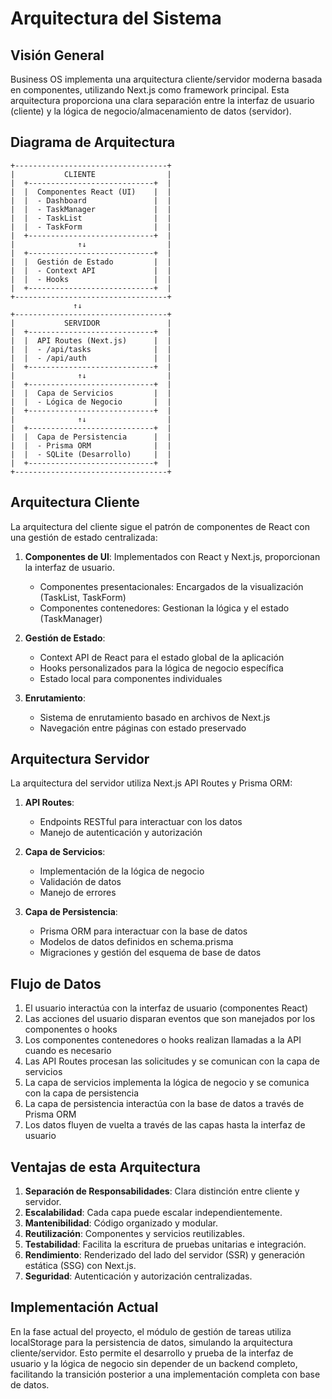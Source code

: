 # Arquitectura del Sistema

## Visión General

Business OS implementa una arquitectura cliente/servidor moderna basada en componentes, utilizando Next.js como framework principal. Esta arquitectura proporciona una clara separación entre la interfaz de usuario (cliente) y la lógica de negocio/almacenamiento de datos (servidor).

## Diagrama de Arquitectura

```
+----------------------------------+
|           CLIENTE                |
|  +----------------------------+  |
|  |  Componentes React (UI)    |  |
|  |  - Dashboard               |  |
|  |  - TaskManager             |  |
|  |  - TaskList                |  |
|  |  - TaskForm                |  |
|  +----------------------------+  |
|              ↑↓                  |
|  +----------------------------+  |
|  |  Gestión de Estado         |  |
|  |  - Context API             |  |
|  |  - Hooks                   |  |
|  +----------------------------+  |
+----------------------------------+
              ↑↓
+----------------------------------+
|           SERVIDOR               |
|  +----------------------------+  |
|  |  API Routes (Next.js)      |  |
|  |  - /api/tasks              |  |
|  |  - /api/auth               |  |
|  +----------------------------+  |
|              ↑↓                  |
|  +----------------------------+  |
|  |  Capa de Servicios         |  |
|  |  - Lógica de Negocio       |  |
|  +----------------------------+  |
|              ↑↓                  |
|  +----------------------------+  |
|  |  Capa de Persistencia      |  |
|  |  - Prisma ORM              |  |
|  |  - SQLite (Desarrollo)     |  |
|  +----------------------------+  |
+----------------------------------+
```

## Arquitectura Cliente

La arquitectura del cliente sigue el patrón de componentes de React con una gestión de estado centralizada:

1. **Componentes de UI**: Implementados con React y Next.js, proporcionan la interfaz de usuario.
   - Componentes presentacionales: Encargados de la visualización (TaskList, TaskForm)
   - Componentes contenedores: Gestionan la lógica y el estado (TaskManager)

2. **Gestión de Estado**: 
   - Context API de React para el estado global de la aplicación
   - Hooks personalizados para la lógica de negocio específica
   - Estado local para componentes individuales

3. **Enrutamiento**: 
   - Sistema de enrutamiento basado en archivos de Next.js
   - Navegación entre páginas con estado preservado

## Arquitectura Servidor

La arquitectura del servidor utiliza Next.js API Routes y Prisma ORM:

1. **API Routes**: 
   - Endpoints RESTful para interactuar con los datos
   - Manejo de autenticación y autorización

2. **Capa de Servicios**:
   - Implementación de la lógica de negocio
   - Validación de datos
   - Manejo de errores

3. **Capa de Persistencia**:
   - Prisma ORM para interactuar con la base de datos
   - Modelos de datos definidos en schema.prisma
   - Migraciones y gestión del esquema de base de datos

## Flujo de Datos

1. El usuario interactúa con la interfaz de usuario (componentes React)
2. Las acciones del usuario disparan eventos que son manejados por los componentes o hooks
3. Los componentes contenedores o hooks realizan llamadas a la API cuando es necesario
4. Las API Routes procesan las solicitudes y se comunican con la capa de servicios
5. La capa de servicios implementa la lógica de negocio y se comunica con la capa de persistencia
6. La capa de persistencia interactúa con la base de datos a través de Prisma ORM
7. Los datos fluyen de vuelta a través de las capas hasta la interfaz de usuario

## Ventajas de esta Arquitectura

1. **Separación de Responsabilidades**: Clara distinción entre cliente y servidor.
2. **Escalabilidad**: Cada capa puede escalar independientemente.
3. **Mantenibilidad**: Código organizado y modular.
4. **Reutilización**: Componentes y servicios reutilizables.
5. **Testabilidad**: Facilita la escritura de pruebas unitarias e integración.
6. **Rendimiento**: Renderizado del lado del servidor (SSR) y generación estática (SSG) con Next.js.
7. **Seguridad**: Autenticación y autorización centralizadas.

## Implementación Actual

En la fase actual del proyecto, el módulo de gestión de tareas utiliza localStorage para la persistencia de datos, simulando la arquitectura cliente/servidor. Esto permite el desarrollo y prueba de la interfaz de usuario y la lógica de negocio sin depender de un backend completo, facilitando la transición posterior a una implementación completa con base de datos.
